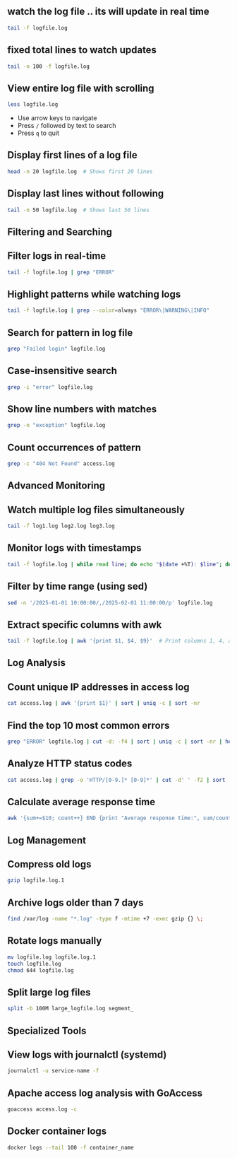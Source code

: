 ## watch the log file .. its will update in real time
```bash
tail -f logfile.log
```

## fixed total lines to watch updates
```bash
tail -n 100 -f logfile.log
```


## View entire log file with scrolling
```bash
less logfile.log
```
- Use arrow keys to navigate
- Press `/` followed by text to search
- Press `q` to quit

## Display first lines of a log file
```bash
head -n 20 logfile.log  # Shows first 20 lines
```

## Display last lines without following
```bash
tail -n 50 logfile.log  # Shows last 50 lines
```

## Filtering and Searching

## Filter logs in real-time
```bash
tail -f logfile.log | grep "ERROR"
```

## Highlight patterns while watching logs
```bash
tail -f logfile.log | grep --color=always "ERROR\|WARNING\|INFO"
```

## Search for pattern in log file
```bash
grep "Failed login" logfile.log
```

## Case-insensitive search
```bash
grep -i "error" logfile.log
```

## Show line numbers with matches
```bash
grep -n "exception" logfile.log
```

## Count occurrences of pattern
```bash
grep -c "404 Not Found" access.log
```

## Advanced Monitoring

## Watch multiple log files simultaneously
```bash
tail -f log1.log log2.log log3.log
```

## Monitor logs with timestamps
```bash
tail -f logfile.log | while read line; do echo "$(date +%T): $line"; done
```

## Filter by time range (using sed)
```bash
sed -n '/2025-01-01 10:00:00/,/2025-02-01 11:00:00/p' logfile.log
```

## Extract specific columns with awk
```bash
tail -f logfile.log | awk '{print $1, $4, $9}'  # Print columns 1, 4, and 9
```

## Log Analysis

## Count unique IP addresses in access log
```bash
cat access.log | awk '{print $1}' | sort | uniq -c | sort -nr
```

## Find the top 10 most common errors
```bash
grep "ERROR" logfile.log | cut -d: -f4 | sort | uniq -c | sort -nr | head -10
```

## Analyze HTTP status codes
```bash
cat access.log | grep -o 'HTTP/[0-9.]* [0-9]*' | cut -d' ' -f2 | sort | uniq -c | sort -nr
```

## Calculate average response time
```bash
awk '{sum+=$10; count++} END {print "Average response time:", sum/count, "ms"}' access.log
```

## Log Management

## Compress old logs
```bash
gzip logfile.log.1
```

## Archive logs older than 7 days
```bash
find /var/log -name "*.log" -type f -mtime +7 -exec gzip {} \;
```

## Rotate logs manually
```bash
mv logfile.log logfile.log.1
touch logfile.log
chmod 644 logfile.log
```

## Split large log files
```bash
split -b 100M large_logfile.log segment_
```

## Specialized Tools

## View logs with journalctl (systemd)
```bash
journalctl -u service-name -f
```

## Apache access log analysis with GoAccess
```bash
goaccess access.log -c
```

## Docker container logs
```bash
docker logs --tail 100 -f container_name
```

